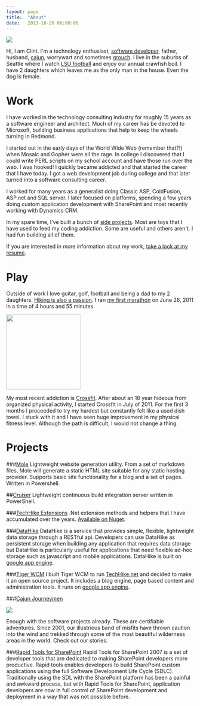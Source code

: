 ```yaml
---
layout: page
title:  "About"
date:   2013-10-20 08:00:00
---
```


<img class="right" src="files/images/profile.png" />

Hi, I am Clint. I'm a technology enthusiast, [software developer](http://www.cartoonstock.com/directory/s/software_engineer.asp), father, husband, [cajun](http://en.wikipedia.org/wiki/Cajun), worrywart and sometimes [grouch](http://en.wikipedia.org/wiki/Oscar_the_Grouch). I live in the suburbs of Seattle where I watch [LSU football](http://www.lsusports.net/) and enjoy our annual crawfish boil. I have 2 daughters which leaves me as the only man in the house. Even the dog is female.

# Work
I have worked in the technology consulting industry for roughly 15 years as a software engineer and architect. Much of my career has be devoted to Microsoft, building business applications that help to keep the wheels turning in Redmond.

I started out in the early days of the World Wide Web (remember that?!) when Mosaic and Gopher were all the rage. In college I discovered that I could write PERL scripts on my school account and have those run over the web. I was hooked! I quickly became addicted and that started the career that I have today. I got a web development job during college and that later turned into a software consulting career.

I worked for many years as a generalist doing Classic ASP, ColdFusion, ASP.net and SQL server. I later focused on platforms, spending a few years doing custom application development with SharePoint and most recently working with Dynamics CRM. 

In my spare time, I've built a bunch of [side projects](#projects). Most are toys that I have used to feed my coding addiction. Some are useful and others aren't. I had fun building all of them. 

If you are interested in more information about my work, [take a look at my resume][r].



# Play

Outside of work I love guitar, golf, football and being a dad to my 2 daughters. [Hiking is also a passion][cj]. I ran [my first marathon][m] on June 26, 2011 in a time of 4 hours and 55 minutes.

<img class="right" style="width: 200px;" src="files/images/crossfit_afro.jpg" />

My most recent addiction is [Crossfit](http://games.crossfit.com). After about an 18 year hideous from organized physical activity, I started Crossfit in July of 2011. For the first 3 months I proceeded to try my hardest but constantly felt like a used dish towel. I stuck with it and I have seen huge improvement in my physical fitness level. Although the path is difficult, I would not change a thing.



<div class="clear"></div>

<a name="projects"></a>
# Projects

###[Mole][mole]
Lightweight website generation utility. From a set of markdown files, Mole will generate a static HTML site suitable for any static hosting provider. Supports basic site functionality for a blog and a set of pages. Written in Powershell.

##[Cruiser][cruiser]
Lightweight continuous build integration server written in PowerShell.

###[TechHike Extensions][ext]
.Net extension methods and helpers that I have accumulated over the years. [Available on Nuget](https://www.nuget.org/packages/TechHikeExtensions).

###[DataHike][datahike]
DataHike is a service that provides simple, flexible, lightweight data storage through a RESTful api. Developers can use DataHike as persistent storage when building any application that requires data storage but DataHike is particularly useful for applications that need flexible ad-hoc storage such as javascript and mobile applications. DataHike is built on [google app engine][appengine].

###[Tiger WCM](https://bitbucket.org/TechHike/tiger)
I built Tiger WCM to run [TechHike.net](techhike) and decided to make it an open source project. It includes a blog engine, page based content and administration tools. It runs on [google app engine][appengine].


###[Cajun Journeymen][cj]

<img class="right" src="files/images/cajunjourneymen.jpg" />

Enough with the software projects already. These are certifiable adventures. Since 2001, our illustrious band of misfits have thrown caution into the wind and trekked through some of the most beautiful wilderness areas in the world. Check out our stories.

<div class="clear"></div>

###[Rapid Tools for SharePoint][rapidtools]
Rapid Tools for SharePoint 2007 is a set of developer tools that are dedicated to making SharePoint developers more productive. Rapid tools enables developers to build SharePoint custom applications using the full Software Development Life Cycle (SDLC). Traditionally using the SDL with the SharePoint platform has been a painful and awkward process, but with Rapid Tools for SharePoint, application developers are now in full control of SharePoint development and deployment in a way that was not possible before.


[cj]: http://www.cajunjourneymen.com
[ext]: https://bitbucket.org/TechHike/techhikeextensions
[datahike]: http://datahike.appspot.com
[appengine]: http://code.google.com/appengine/
[rapidtools]: http://code.google.com/p/rapid-tools/
[techhike]: http://www.techhike.net
[cruiser]: https://github.com/TechHike/Cruiser
[mole]: https://github.com/TechHike/Mole

[gae]: http://code.google.com/appengine/
[cj]: http://www.cajunjourneymen.com
[m]: 2011-07-01-first-marathon-complete.html
[r]: resume.html
[r2]: https://docs.google.com/document/d/1ZiGx3DeRP0NHZ65bs7QZmR_AEm-nGKGKcNUrTIhX7P0/edit?hl=en_US
